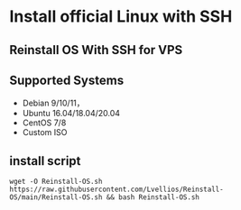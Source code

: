 # Install official Linux with SSH

## Reinstall OS With SSH for VPS

## Supported Systems
- Debian 9/10/11，
- Ubuntu 16.04/18.04/20.04
- CentOS 7/8
- Custom ISO

## install script

```
wget -O Reinstall-OS.sh https://raw.githubusercontent.com/Lvellios/Reinstall-OS/main/Reinstall-OS.sh && bash Reinstall-OS.sh
```